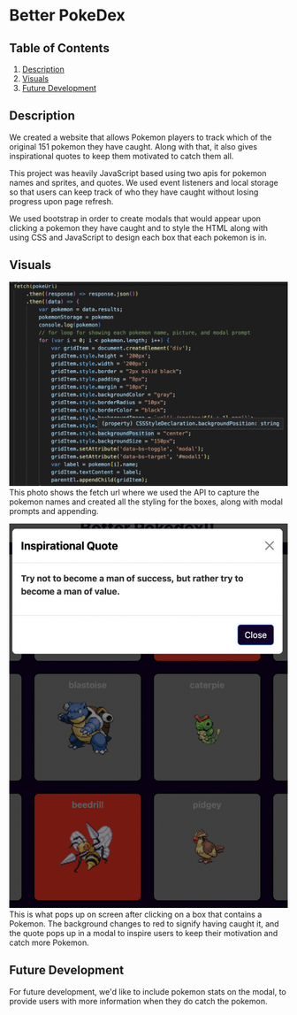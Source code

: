# Better PokeDex

## Table of Contents
1. [Description](#description)
2. [Visuals](#visuals)
3. [Future Development](#future-development)

## Description

We created a website that allows Pokemon players to track which of the original 151 pokemon they have caught. Along with that, it also gives inspirational quotes to keep them motivated to catch them all. 

This project was heavily JavaScript based using two apis for pokemon names and sprites, and quotes. We used event listeners and local storage so that users can keep track of who they have caught without losing progress upon page refresh.

We used bootstrap in order to create modals that would appear upon clicking a pokemon they have caught and to style the HTML along with using CSS and JavaScript to design each box that each pokemon is in.

## Visuals

![Photo of for loop for creating div boxes for each pokemon](./photocode.png)
This photo shows the fetch url where we used the API to capture the pokemon names and created all the styling for the boxes, along with modal prompts and appending.

![Photo of previous code in use on the HTML page](./photowebsite.png)
This is what pops up on screen after clicking on a box that contains a Pokemon. The background changes to red to signify having caught it, and the quote pops up in a modal to inspire users to keep their motivation and catch more Pokemon.

## Future Development
For future development, we'd like to include pokemon stats on the modal, to provide users with more information when they do catch the pokemon.
